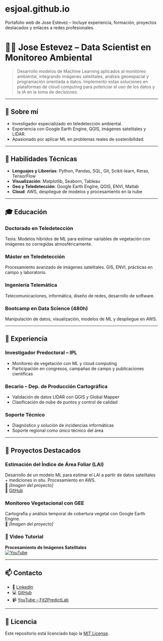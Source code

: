 # esjoal.github.io
Portafolio web de Jose Estevez –  Incluye experiencia, formación, proyectos destacados y enlaces a redes profesionales.


# 👨‍💻 Jose Estevez – Data Scientist en Monitoreo Ambiental

> Desarrollo modelos de Machine Learning aplicados al monitoreo ambiental, integrando imágenes satelitales, análisis geoespacial y programación orientada a datos. Implemento estas soluciones en plataformas de cloud computing para potenciar el uso de los datos y la IA en la toma de decisiones.

---

## 📌 Sobre mí

- Investigador especializado en teledetección ambiental.
- Experiencia con Google Earth Engine, QGIS, imágenes satelitales y LIDAR.
- Apasionado por aplicar ML en problemas reales de sostenibilidad.

---

## 🧠 Habilidades Técnicas

- **Lenguajes y Librerías**: Python, Pandas, SQL, Git, Scikit-learn, Keras, TensorFlow  
- **Visualización**: Matplotlib, Seaborn, Tableau  
- **Geo y Teledetección**: Google Earth Engine, QGIS, ENVI, Matlab  
- **Cloud**: AWS, despliegue de modelos y procesamiento en la nube  

---

## 🎓 Educación

### Doctorado en Teledetección  
Tesis: Modelos híbridos de ML para estimar variables de vegetación con imágenes no corregidas atmosféricamente.

### Máster en Teledetección  
Procesamiento avanzado de imágenes satelitales. GIS, ENVI, prácticas en campo y laboratorio.

### Ingeniería Telemática  
Telecomunicaciones, informática, diseño de redes, desarrollo de software.

### Bootcamp en Data Science (480h)  
Manipulación de datos, visualización, modelos de ML y despliegue en AWS.

---

## 💼 Experiencia

### Investigador Predoctoral – IPL  
- Monitoreo de vegetación con ML y cloud computing  
- Participación en congresos, campañas de campo y publicaciones científicas  

### Becario – Dep. de Producción Cartográfica  
- Validación de datos LIDAR con QGIS y Global Mapper  
- Clasificación de nube de puntos y control de calidad  

### Soporte Técnico  
- Diagnóstico y solución de incidencias informáticas  
- Soporte regional como único técnico del área  

---

## 🚀 Proyectos Destacados

### Estimación del Índice de Área Foliar (LAI)  
Desarrollo de un modelo ML para estimar el LAI a partir de datos satelitales + mediciones in situ. Procesamiento en AWS.  
📸 _[Imagen del proyecto]_  
🔗 [GitHub](https://github.com/esjoal)

### Monitoreo Vegetacional con GEE  
Cartografía y análisis temporal de cobertura vegetal con Google Earth Engine.  
📸 _[Imagen del proyecto]_  

### 🎥 Video Tutorial  
**Procesamiento de Imágenes Satelitales**  
[![YouTube](https://img.youtube.com/vi/PrO8NqEV_TU/0.jpg)](https://youtu.be/PrO8NqEV_TU)

---

## 📫 Contacto

- 🔗 [LinkedIn](https://linkedin.com/in/estevez-jose)
- 💻 [GitHub](https://github.com/esjoal)
- 📹 [YouTube – Fit2PredictLab](https://youtube.com/@fit2predictLab)

---

## 📝 Licencia

Este repositorio está licenciado bajo la [MIT License](LICENSE).
